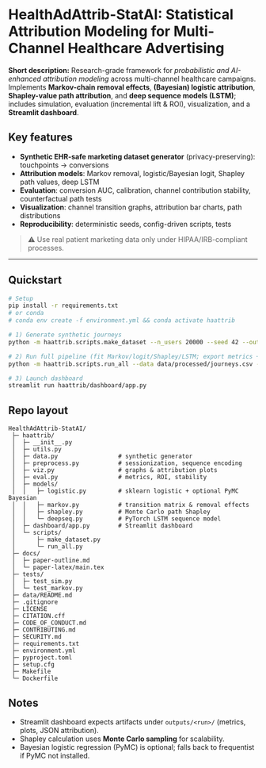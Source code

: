 # HealthAdAttrib-StatAI: Statistical Attribution Modeling for Multi-Channel Healthcare Advertising

**Short description:** Research-grade framework for *probabilistic and AI-enhanced attribution modeling* across multi-channel healthcare campaigns. Implements **Markov-chain removal effects**, **(Bayesian) logistic attribution**, **Shapley-value path attribution**, and **deep sequence models (LSTM)**; includes simulation, evaluation (incremental lift & ROI), visualization, and a **Streamlit dashboard**.

## Key features
- **Synthetic EHR-safe marketing dataset generator** (privacy-preserving): touchpoints → conversions
- **Attribution models**: Markov removal, logistic/Bayesian logit, Shapley path values, deep LSTM
- **Evaluation**: conversion AUC, calibration, channel contribution stability, counterfactual path tests
- **Visualization**: channel transition graphs, attribution bar charts, path distributions
- **Reproducibility**: deterministic seeds, config-driven scripts, tests

> ⚠️ Use real patient marketing data only under HIPAA/IRB-compliant processes.

---

## Quickstart
```bash
# Setup
pip install -r requirements.txt
# or conda
# conda env create -f environment.yml && conda activate haattrib

# 1) Generate synthetic journeys
python -m haattrib.scripts.make_dataset --n_users 20000 --seed 42 --out data/processed/journeys.csv

# 2) Run full pipeline (fit Markov/logit/Shapley/LSTM; export metrics + plots)
python -m haattrib.scripts.run_all --data data/processed/journeys.csv --out outputs/run1

# 3) Launch dashboard
streamlit run haattrib/dashboard/app.py
```

## Repo layout
```
HealthAdAttrib-StatAI/
 ├─ haattrib/
 │  ├─ __init__.py
 │  ├─ utils.py
 │  ├─ data.py                 # synthetic generator
 │  ├─ preprocess.py           # sessionization, sequence encoding
 │  ├─ viz.py                  # graphs & attribution plots
 │  ├─ eval.py                 # metrics, ROI, stability
 │  ├─ models/
 │  │   ├─ logistic.py         # sklearn logistic + optional PyMC Bayesian
 │  │   ├─ markov.py           # transition matrix & removal effects
 │  │   ├─ shapley.py          # Monte Carlo path Shapley
 │  │   └─ deepseq.py          # PyTorch LSTM sequence model
 │  ├─ dashboard/app.py        # Streamlit dashboard
 │  └─ scripts/
 │      ├─ make_dataset.py
 │      └─ run_all.py
 ├─ docs/
 │  ├─ paper-outline.md
 │  └─ paper-latex/main.tex
 ├─ tests/
 │  ├─ test_sim.py
 │  └─ test_markov.py
 ├─ data/README.md
 ├─ .gitignore
 ├─ LICENSE
 ├─ CITATION.cff
 ├─ CODE_OF_CONDUCT.md
 ├─ CONTRIBUTING.md
 ├─ SECURITY.md
 ├─ requirements.txt
 ├─ environment.yml
 ├─ pyproject.toml
 ├─ setup.cfg
 ├─ Makefile
 └─ Dockerfile
```

## Notes
- Streamlit dashboard expects artifacts under `outputs/<run>/` (metrics, plots, JSON attribution).
- Shapley calculation uses **Monte Carlo sampling** for scalability.
- Bayesian logistic regression (PyMC) is optional; falls back to frequentist if PyMC not installed.
